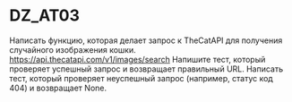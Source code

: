 # DZ_AT03
Написать функцию, которая делает запрос к TheCatAPI для получения случайного изображения кошки. https://api.thecatapi.com/v1/images/search Напишите тест, который проверяет успешный запрос и возвращает правильный URL. Написать тест, который проверяет неуспешный запрос (например, статус код 404) и возвращает None.
